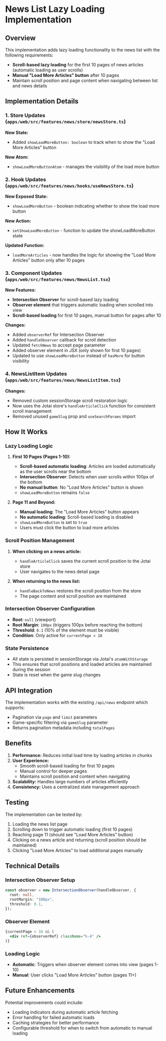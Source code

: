 # News List Lazy Loading Implementation

## Overview

This implementation adds lazy loading functionality to the news list with the following requirements:
- **Scroll-based lazy loading** for the first 10 pages of news articles (automatic loading as user scrolls)
- **Manual "Load More Articles" button** after 10 pages
- Maintain scroll position and page content when navigating between list and news details

## Implementation Details

### 1. Store Updates (`apps/web/src/features/news/store/newsStore.ts`)

**New State:**
- Added `showLoadMoreButton: boolean` to track when to show the "Load More Articles" button

**New Atom:**
- `showLoadMoreButtonAtom` - manages the visibility of the load more button

### 2. Hook Updates (`apps/web/src/features/news/hooks/useNewsStore.ts`)

**New Exposed State:**
- `showLoadMoreButton` - boolean indicating whether to show the load more button

**New Action:**
- `setShowLoadMoreButton` - function to update the showLoadMoreButton state

**Updated Function:**
- `loadMoreArticles` - now handles the logic for showing the "Load More Articles" button only after 10 pages

### 3. Component Updates (`apps/web/src/features/news/NewsList.tsx`)

**New Features:**
- **Intersection Observer** for scroll-based lazy loading
- **Observer element** that triggers automatic loading when scrolled into view
- **Scroll-based loading** for first 10 pages, manual button for pages after 10

**Changes:**
- Added `observerRef` for Intersection Observer
- Added `handleObserver` callback for scroll detection
- Updated `fetchNews` to accept page parameter
- Added observer element in JSX (only shown for first 10 pages)
- Updated to use `showLoadMoreButton` instead of `hasMore` for button visibility

### 4. NewsListItem Updates (`apps/web/src/features/news/NewsListItem.tsx`)

**Changes:**
- Removed custom sessionStorage scroll restoration logic
- Now uses the Jotai store's `handleArticleClick` function for consistent scroll management
- Removed unused `gameSlug` prop and `useSearchParams` import

## How It Works

### Lazy Loading Logic

1. **First 10 Pages (Pages 1-10):**
   - **Scroll-based automatic loading**: Articles are loaded automatically as the user scrolls near the bottom
   - **Intersection Observer**: Detects when user scrolls within 100px of the bottom
   - **No manual button**: No "Load More Articles" button is shown
   - `showLoadMoreButton` remains `false`

2. **Page 11 and Beyond:**
   - **Manual loading**: The "Load More Articles" button appears
   - **No automatic loading**: Scroll-based loading is disabled
   - `showLoadMoreButton` is set to `true`
   - Users must click the button to load more articles

### Scroll Position Management

1. **When clicking on a news article:**
   - `handleArticleClick` saves the current scroll position to the Jotai store
   - User navigates to the news detail page

2. **When returning to the news list:**
   - `handleBackToNews` restores the scroll position from the store
   - The page content and scroll position are maintained

### Intersection Observer Configuration

- **Root**: `null` (viewport)
- **Root Margin**: `100px` (triggers 100px before reaching the bottom)
- **Threshold**: `0.1` (10% of the element must be visible)
- **Condition**: Only active for `currentPage < 10`

### State Persistence

- All state is persisted in sessionStorage via Jotai's `atomWithStorage`
- This ensures that scroll positions and loaded articles are maintained during the session
- State is reset when the game slug changes

## API Integration

The implementation works with the existing `/api/news` endpoint which supports:
- Pagination via `page` and `limit` parameters
- Game-specific filtering via `gameSlug` parameter
- Returns pagination metadata including `totalPages`

## Benefits

1. **Performance:** Reduces initial load time by loading articles in chunks
2. **User Experience:** 
   - Smooth scroll-based loading for first 10 pages
   - Manual control for deeper pages
   - Maintains scroll position and content when navigating
3. **Scalability:** Handles large numbers of articles efficiently
4. **Consistency:** Uses a centralized state management approach

## Testing

The implementation can be tested by:
1. Loading the news list page
2. Scrolling down to trigger automatic loading (first 10 pages)
3. Reaching page 11 (should see "Load More Articles" button)
4. Clicking on a news article and returning (scroll position should be maintained)
5. Clicking "Load More Articles" to load additional pages manually

## Technical Details

### Intersection Observer Setup
```typescript
const observer = new IntersectionObserver(handleObserver, {
  root: null,
  rootMargin: "100px",
  threshold: 0.1,
});
```

### Observer Element
```jsx
{currentPage < 10 && (
  <div ref={observerRef} className="h-4" />
)}
```

### Loading Logic
- **Automatic**: Triggers when observer element comes into view (pages 1-10)
- **Manual**: User clicks "Load More Articles" button (pages 11+)

## Future Enhancements

Potential improvements could include:
- Loading indicators during automatic article fetching
- Error handling for failed automatic loads
- Caching strategies for better performance
- Configurable threshold for when to switch from automatic to manual loading 